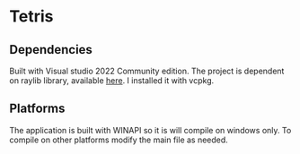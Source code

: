 # Tetris

## Dependencies
Built with Visual studio 2022 Community edition.
The project is dependent on raylib library, available [here](https://www.raylib.com/). I installed it with vcpkg.

## Platforms
The application is built with WINAPI so it is will compile on windows only. 
To compile on other platforms modify the main file as needed.

